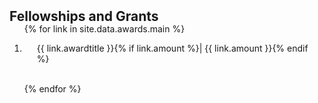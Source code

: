 <h2 id="publications" style="margin: 2px 0px -15px;">Fellowships and Grants</h2>

<div class="publications">
<ol class="bibliography">

{% for link in site.data.awards.main %}

<li>
<div class="pub-row">
  <div class="col-sm-9" style="position: relative;padding-right: 15px;padding-left: 20px;">
      <div class="title">{{ link.awardtitle }}{% if link.amount %}| {{ link.amount }}{% endif %}</div>
</div>
</li>

<br>

{% endfor %}

</ol>
</div>


